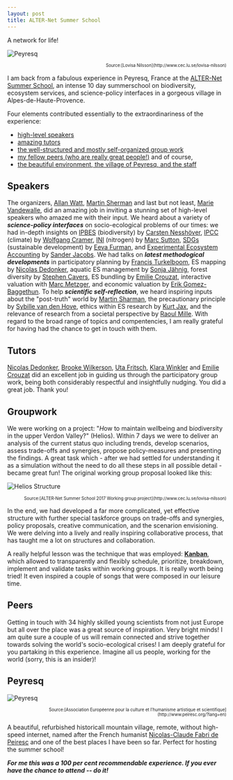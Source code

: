 ```yaml
---
layout: post
title: ALTER-Net Summer School
---
```


<div class="message">
  A network for life!
</div>

![Peyresq](http://nils.droste.io/pics/Peyresq.png "Peyresq")
<p style="text-align: right;"><sub><sup>Source:[Lovisa Nilsson](http://www.cec.lu.se/lovisa-nilsson)</sup></sub></p>

I am back from a fabulous experience in Peyresq, France at the [ALTER-Net Summer School](www.alter-net.info/summer-school), an intense 10 day summerschool on biodiversity, ecosystem services, and science-policy interfaces in a gorgeous village in Alpes-de-Haute-Provence.

Four elements contributed essentially to the extraordinariness of the experience:

- [high-level speakers](#speakers)
- [amazing tutors](#tutors)
- [the well-structured and mostly self-organized group work](#groupwork)
- [my fellow peers (who are really great people!)](#peers)
and of course,
- [the beautiful environment, the village of Peyresq, and the staff](#peyresq)

## Speakers

The organizers, [Allan Watt](https://www.ceh.ac.uk/staff/allan-watt), [Martin Sherman](https://www.flickr.com/photos/sharman/) and last but not least, [Marie Vandewalle](http://www.ufz.de/index.php?en=38978), did an amazing job in inviting a stunning set of high-level speakers who amazed me with their input. We heard about a variety of ***science-policy interfaces*** on socio-ecological problems of our times: we had in-depth insights on [IPBES](https://www.ipbes.net/) (biodiversity) by [Carsten Nesshöver](http://www.ufz.de/index.php?en=38955), [IPCC](http://ipcc.ch/) (climate) by [Wolfgang Cramer](http://www.imbe.fr/wolfgang-cramer?lang=en), [INI](http://initrogen.org/) (nitrogen) by [Marc Sutton](https://www.ceh.ac.uk/staff/mark-sutton), [SDGs](http://www.un.org/sustainabledevelopment/sustainable-development-goals/) (sustainable development) by [Eeva Furman](http://www.syke.fi/en-US/Experts/Employee_profiles/Eeva_Furman(3322)), and [Experimental Ecosystem Accounting](https://unstats.un.org/unsd/envaccounting/eea_project/default.asp) by [Sander Jacobs](https://pureportal.inbo.be/portal/en/persons/sander-jacobs(75310055-34c2-4cc4-b26e-982351cc24b1).html).
We had talks on ***latest methodogical developments*** in participatory planning by [Francis Turkelboom](https://pureportal.inbo.be/portal/en/persons/francis-turkelboom(f2c35d02-a9f8-41a5-a85f-03944082717b).html), ES mapping by [Nicolas Dedonker](https://directory.unamur.be/staff/ndendonc), aquatic ES management by [Sonja Jähnig](http://www.igb-berlin.de/en/profile/sonja-jahnig), forest diversity by [Stephen Cavers](https://www.ceh.ac.uk/staff/stephen-cavers), ES bundling by [Emilie Crouzat](http://www-leca.ujf-grenoble.fr/pageperso/crouzate/), interactive valuation with [Marc Metzger](http://www.geos.ed.ac.uk/homes/mmetzger), and economic valuation by [Erik Gomez-Baggethun](https://www.nmbu.no/emp/erik.gomez).
To help ***scientific self-reflection***, we heard inspiring inputs about the "post-truth" world by [Martin Sharman](https://www.flickr.com/photos/sharman/), the precautionary principle by [Sybille van den Hove](https://twitter.com/SybillevdH), ethics within ES research by [Kurt Jax](http://www.ufz.de/index.php?en=38933), and the relevance of research from a societal perspective by [Raoul Mille](http://www.irstea.fr/en/all-news/institute/raoul-mille-new-director-international-relations-irstea). With regard to the broad range of topics and compentencies, I am really grateful for having had the chance to get in touch with them.

## Tutors
[Nicolas Dedonker](https://directory.unamur.be/staff/ndendonc), [Brooke Wilkerson](https://no.linkedin.com/in/brooke-wilkerson-3379a226), [Uta Fritsch](http://www.eurac.edu/en/aboutus/organisation/servicedepartments/press/pages/staffdetails.aspx?persId=10223), [Klara Winkler](http://www.uni-oldenburg.de/en/wire/ecoeco/team/klara-winkler-m-sc/) and [Emilie Crouzat](http://www-leca.ujf-grenoble.fr/pageperso/crouzate/) did an excellent job in guiding us through the participatory group work, being both considerably respectful and insightfully nudging. You did a great job. Thank you!

## Groupwork
We were working on a project: "*H*ow to maintain w*ell*being and b*io*diver*s*ity in the upper Verdon Valley?" (Helios). Within 7 days we were to deliver an analysis of the current status quo including trends, develop scenarios, assess trade-offs and synergies, propose policy-measures and presenting the findings. A great task which - after we had settled for understanding it as a simulation without the need to do all these steps in all possible detail - became great fun! The original working group proposal looked like this:

![Helios Structure](http://nils.droste.io/pics/Helios_Structure.png "Helios")
<p style="text-align: right;"><sub><sup>Source:[ALTER‐Net Summer School 2017
Working group project](http://www.cec.lu.se/lovisa-nilsson)</sup></sub></p>

In the end, we had developed a far more complicated, yet effective structure with further special taskforce groups on trade-offs and synergies, policy proposals, creative communication, and the scenarion envisioning. We were delving into a lively and really inspiring collaborative process, that has taught me a lot on structures and collaboration.

A really helpful lesson was the technique that was employed: **[Kanban](https://en.wikipedia.org/wiki/Kanban)**, which allowed to transparently and flexibly schedule, prioritize, breakdown, implement and validate tasks within working groups. It is really worth being tried! It even inspired a couple of songs that were composed in our leisure time.

## Peers
Getting in touch with 34 highly skilled young scientists from not just Europe but all over the place was a great source of inspiration. Very bright minds! I am quite sure a couple of us will remain connected and strive together towards solving the world's socio-ecological crises! I am deeply grateful for you partaking in this experience. Imagine all us people, working for the world (sorry, this is an insider)!

## Peyresq
![Peyresq](http://nils.droste.io/pics/peyresq2.png "Peyresq")
<p style="text-align: right;"><sub><sup>Source:[Association Européenne pour la culture et l'humanisme artistique et scientifique](http://www.peiresc.org/?lang=en)</sup></sub></p>

A beautiful, refurbished historicall mountain village, remote, without high-speed internet, named after the French humanist [Nicolas-Claude Fabri de Peiresc](https://en.wikipedia.org/wiki/Nicolas-Claude_Fabri_de_Peiresc) and one of the best places I have been so far. Perfect for hosting the summer school!

***For me this was a 100 per cent recommendable experience. If you ever have the chance to attend -- do it!***
